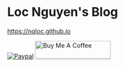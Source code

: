 Loc Nguyen's Blog
=========

https://nqloc.github.io


[![Paypal](https://www.paypalobjects.com/webstatic/mktg/Logo/pp-logo-100px.png)](https://paypal.me) <a href="https://www.buymeacoffee.com/QGs0BZ3" target="_blank"><img src="https://www.buymeacoffee.com/assets/img/custom_images/white_img.png" alt="Buy Me A Coffee" style="height: 41px !important;width: 174px !important;box-shadow: 0px 3px 2px 0px rgba(190, 190, 190, 0.5) !important;-webkit-box-shadow: 0px 3px 2px 0px rgba(190, 190, 190, 0.5) !important;" ></a>
